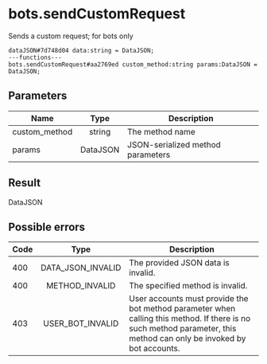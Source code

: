 # bots.sendCustomRequest
Sends a custom request; for bots only

```
dataJSON#7d748d04 data:string = DataJSON;
---functions---
bots.sendCustomRequest#aa2769ed custom_method:string params:DataJSON = DataJSON;
```

## Parameters
| Name | Type | Description |
| ---- | :----: | ----------- |
| custom_method | string | The method name |
| params | DataJSON | JSON-serialized method parameters |


## Result
DataJSON

## Possible errors
| Code | Type | Description |
| ---- | :----: | ----------- |
| 400 | DATA_JSON_INVALID | The provided JSON data is invalid. |
| 400 | METHOD_INVALID | The specified method is invalid. |
| 403 | USER_BOT_INVALID | User accounts must provide the bot method parameter when calling this method. If there is no such method parameter, this method can only be invoked by bot accounts. |

